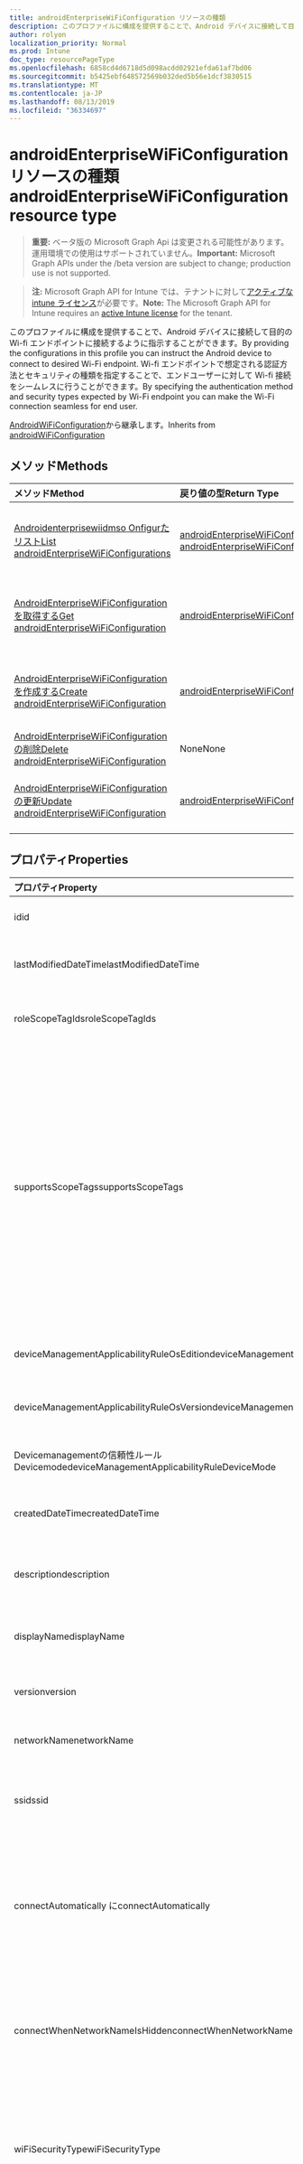 ```yaml
---
title: androidEnterpriseWiFiConfiguration リソースの種類
description: このプロファイルに構成を提供することで、Android デバイスに接続して目的の Wi-fi エンドポイントに接続するように指示することができます。 Wi-fi エンドポイントで想定される認証方法とセキュリティの種類を指定することで、エンドユーザーに対して Wi-fi 接続をシームレスに行うことができます。
author: rolyon
localization_priority: Normal
ms.prod: Intune
doc_type: resourcePageType
ms.openlocfilehash: 6858cd4d6718d5d098acdd02921efda61af7bd06
ms.sourcegitcommit: b5425ebf648572569b032ded5b56e1dcf3830515
ms.translationtype: MT
ms.contentlocale: ja-JP
ms.lasthandoff: 08/13/2019
ms.locfileid: "36334697"
---
```

# <a name="androidenterprisewificonfiguration-resource-type"></a><span data-ttu-id="9ef6c-104">androidEnterpriseWiFiConfiguration リソースの種類</span><span class="sxs-lookup"><span data-stu-id="9ef6c-104">androidEnterpriseWiFiConfiguration resource type</span></span>

> <span data-ttu-id="9ef6c-105">**重要:** ベータ版の Microsoft Graph Api は変更される可能性があります。運用環境での使用はサポートされていません。</span><span class="sxs-lookup"><span data-stu-id="9ef6c-105">**Important:** Microsoft Graph APIs under the /beta version are subject to change; production use is not supported.</span></span>

> <span data-ttu-id="9ef6c-106">**注:** Microsoft Graph API for Intune では、テナントに対して[アクティブな intune ライセンス](https://go.microsoft.com/fwlink/?linkid=839381)が必要です。</span><span class="sxs-lookup"><span data-stu-id="9ef6c-106">**Note:** The Microsoft Graph API for Intune requires an [active Intune license](https://go.microsoft.com/fwlink/?linkid=839381) for the tenant.</span></span>

<span data-ttu-id="9ef6c-107">このプロファイルに構成を提供することで、Android デバイスに接続して目的の Wi-fi エンドポイントに接続するように指示することができます。</span><span class="sxs-lookup"><span data-stu-id="9ef6c-107">By providing the configurations in this profile you can instruct the Android device to connect to desired Wi-Fi endpoint.</span></span> <span data-ttu-id="9ef6c-108">Wi-fi エンドポイントで想定される認証方法とセキュリティの種類を指定することで、エンドユーザーに対して Wi-fi 接続をシームレスに行うことができます。</span><span class="sxs-lookup"><span data-stu-id="9ef6c-108">By specifying the authentication method and security types expected by Wi-Fi endpoint you can make the Wi-Fi connection seamless for end user.</span></span>


<span data-ttu-id="9ef6c-109">[AndroidWiFiConfiguration](../resources/intune-deviceconfig-androidwificonfiguration.md)から継承します。</span><span class="sxs-lookup"><span data-stu-id="9ef6c-109">Inherits from [androidWiFiConfiguration](../resources/intune-deviceconfig-androidwificonfiguration.md)</span></span>

## <a name="methods"></a><span data-ttu-id="9ef6c-110">メソッド</span><span class="sxs-lookup"><span data-stu-id="9ef6c-110">Methods</span></span>
|<span data-ttu-id="9ef6c-111">メソッド</span><span class="sxs-lookup"><span data-stu-id="9ef6c-111">Method</span></span>|<span data-ttu-id="9ef6c-112">戻り値の型</span><span class="sxs-lookup"><span data-stu-id="9ef6c-112">Return Type</span></span>|<span data-ttu-id="9ef6c-113">説明</span><span class="sxs-lookup"><span data-stu-id="9ef6c-113">Description</span></span>|
|:---|:---|:---|
|[<span data-ttu-id="9ef6c-114">Androidenterprisewiidmso Onfigurたリスト</span><span class="sxs-lookup"><span data-stu-id="9ef6c-114">List androidEnterpriseWiFiConfigurations</span></span>](../api/intune-deviceconfig-androidenterprisewificonfiguration-list.md)|<span data-ttu-id="9ef6c-115">[androidEnterpriseWiFiConfiguration](../resources/intune-deviceconfig-androidenterprisewificonfiguration.md)コレクション</span><span class="sxs-lookup"><span data-stu-id="9ef6c-115">[androidEnterpriseWiFiConfiguration](../resources/intune-deviceconfig-androidenterprisewificonfiguration.md) collection</span></span>|<span data-ttu-id="9ef6c-116">[AndroidEnterpriseWiFiConfiguration](../resources/intune-deviceconfig-androidenterprisewificonfiguration.md)オブジェクトのプロパティとリレーションシップをリストします。</span><span class="sxs-lookup"><span data-stu-id="9ef6c-116">List properties and relationships of the [androidEnterpriseWiFiConfiguration](../resources/intune-deviceconfig-androidenterprisewificonfiguration.md) objects.</span></span>|
|[<span data-ttu-id="9ef6c-117">AndroidEnterpriseWiFiConfiguration を取得する</span><span class="sxs-lookup"><span data-stu-id="9ef6c-117">Get androidEnterpriseWiFiConfiguration</span></span>](../api/intune-deviceconfig-androidenterprisewificonfiguration-get.md)|[<span data-ttu-id="9ef6c-118">androidEnterpriseWiFiConfiguration</span><span class="sxs-lookup"><span data-stu-id="9ef6c-118">androidEnterpriseWiFiConfiguration</span></span>](../resources/intune-deviceconfig-androidenterprisewificonfiguration.md)|<span data-ttu-id="9ef6c-119">[AndroidEnterpriseWiFiConfiguration](../resources/intune-deviceconfig-androidenterprisewificonfiguration.md)オブジェクトのプロパティとリレーションシップを読み取ります。</span><span class="sxs-lookup"><span data-stu-id="9ef6c-119">Read properties and relationships of the [androidEnterpriseWiFiConfiguration](../resources/intune-deviceconfig-androidenterprisewificonfiguration.md) object.</span></span>|
|[<span data-ttu-id="9ef6c-120">AndroidEnterpriseWiFiConfiguration を作成する</span><span class="sxs-lookup"><span data-stu-id="9ef6c-120">Create androidEnterpriseWiFiConfiguration</span></span>](../api/intune-deviceconfig-androidenterprisewificonfiguration-create.md)|[<span data-ttu-id="9ef6c-121">androidEnterpriseWiFiConfiguration</span><span class="sxs-lookup"><span data-stu-id="9ef6c-121">androidEnterpriseWiFiConfiguration</span></span>](../resources/intune-deviceconfig-androidenterprisewificonfiguration.md)|<span data-ttu-id="9ef6c-122">新しい[androidEnterpriseWiFiConfiguration](../resources/intune-deviceconfig-androidenterprisewificonfiguration.md)オブジェクトを作成します。</span><span class="sxs-lookup"><span data-stu-id="9ef6c-122">Create a new [androidEnterpriseWiFiConfiguration](../resources/intune-deviceconfig-androidenterprisewificonfiguration.md) object.</span></span>|
|[<span data-ttu-id="9ef6c-123">AndroidEnterpriseWiFiConfiguration の削除</span><span class="sxs-lookup"><span data-stu-id="9ef6c-123">Delete androidEnterpriseWiFiConfiguration</span></span>](../api/intune-deviceconfig-androidenterprisewificonfiguration-delete.md)|<span data-ttu-id="9ef6c-124">None</span><span class="sxs-lookup"><span data-stu-id="9ef6c-124">None</span></span>|<span data-ttu-id="9ef6c-125">[AndroidEnterpriseWiFiConfiguration](../resources/intune-deviceconfig-androidenterprisewificonfiguration.md)を削除します。</span><span class="sxs-lookup"><span data-stu-id="9ef6c-125">Deletes a [androidEnterpriseWiFiConfiguration](../resources/intune-deviceconfig-androidenterprisewificonfiguration.md).</span></span>|
|[<span data-ttu-id="9ef6c-126">AndroidEnterpriseWiFiConfiguration の更新</span><span class="sxs-lookup"><span data-stu-id="9ef6c-126">Update androidEnterpriseWiFiConfiguration</span></span>](../api/intune-deviceconfig-androidenterprisewificonfiguration-update.md)|[<span data-ttu-id="9ef6c-127">androidEnterpriseWiFiConfiguration</span><span class="sxs-lookup"><span data-stu-id="9ef6c-127">androidEnterpriseWiFiConfiguration</span></span>](../resources/intune-deviceconfig-androidenterprisewificonfiguration.md)|<span data-ttu-id="9ef6c-128">[AndroidEnterpriseWiFiConfiguration](../resources/intune-deviceconfig-androidenterprisewificonfiguration.md)オブジェクトのプロパティを更新します。</span><span class="sxs-lookup"><span data-stu-id="9ef6c-128">Update the properties of a [androidEnterpriseWiFiConfiguration](../resources/intune-deviceconfig-androidenterprisewificonfiguration.md) object.</span></span>|

## <a name="properties"></a><span data-ttu-id="9ef6c-129">プロパティ</span><span class="sxs-lookup"><span data-stu-id="9ef6c-129">Properties</span></span>
|<span data-ttu-id="9ef6c-130">プロパティ</span><span class="sxs-lookup"><span data-stu-id="9ef6c-130">Property</span></span>|<span data-ttu-id="9ef6c-131">型</span><span class="sxs-lookup"><span data-stu-id="9ef6c-131">Type</span></span>|<span data-ttu-id="9ef6c-132">説明</span><span class="sxs-lookup"><span data-stu-id="9ef6c-132">Description</span></span>|
|:---|:---|:---|
|<span data-ttu-id="9ef6c-133">id</span><span class="sxs-lookup"><span data-stu-id="9ef6c-133">id</span></span>|<span data-ttu-id="9ef6c-134">文字列</span><span class="sxs-lookup"><span data-stu-id="9ef6c-134">String</span></span>|<span data-ttu-id="9ef6c-135">エンティティのキー。</span><span class="sxs-lookup"><span data-stu-id="9ef6c-135">Key of the entity.</span></span> <span data-ttu-id="9ef6c-136">[deviceConfiguration](../resources/intune-deviceconfig-deviceconfiguration.md) から継承します</span><span class="sxs-lookup"><span data-stu-id="9ef6c-136">Inherited from [deviceConfiguration](../resources/intune-deviceconfig-deviceconfiguration.md)</span></span>|
|<span data-ttu-id="9ef6c-137">lastModifiedDateTime</span><span class="sxs-lookup"><span data-stu-id="9ef6c-137">lastModifiedDateTime</span></span>|<span data-ttu-id="9ef6c-138">DateTimeOffset</span><span class="sxs-lookup"><span data-stu-id="9ef6c-138">DateTimeOffset</span></span>|<span data-ttu-id="9ef6c-139">オブジェクトの最終更新の DateTime。</span><span class="sxs-lookup"><span data-stu-id="9ef6c-139">DateTime the object was last modified.</span></span> <span data-ttu-id="9ef6c-140">[deviceConfiguration](../resources/intune-deviceconfig-deviceconfiguration.md) から継承します</span><span class="sxs-lookup"><span data-stu-id="9ef6c-140">Inherited from [deviceConfiguration](../resources/intune-deviceconfig-deviceconfiguration.md)</span></span>|
|<span data-ttu-id="9ef6c-141">roleScopeTagIds</span><span class="sxs-lookup"><span data-stu-id="9ef6c-141">roleScopeTagIds</span></span>|<span data-ttu-id="9ef6c-142">文字列コレクション</span><span class="sxs-lookup"><span data-stu-id="9ef6c-142">String collection</span></span>|<span data-ttu-id="9ef6c-143">このエンティティインスタンスの範囲タグのリスト。</span><span class="sxs-lookup"><span data-stu-id="9ef6c-143">List of Scope Tags for this Entity instance.</span></span> <span data-ttu-id="9ef6c-144">[deviceConfiguration](../resources/intune-deviceconfig-deviceconfiguration.md) から継承します</span><span class="sxs-lookup"><span data-stu-id="9ef6c-144">Inherited from [deviceConfiguration](../resources/intune-deviceconfig-deviceconfiguration.md)</span></span>|
|<span data-ttu-id="9ef6c-145">supportsScopeTags</span><span class="sxs-lookup"><span data-stu-id="9ef6c-145">supportsScopeTags</span></span>|<span data-ttu-id="9ef6c-146">Boolean</span><span class="sxs-lookup"><span data-stu-id="9ef6c-146">Boolean</span></span>|<span data-ttu-id="9ef6c-147">基になるデバイス構成がスコープタグの割り当てをサポートしているかどうかを示します。</span><span class="sxs-lookup"><span data-stu-id="9ef6c-147">Indicates whether or not the underlying Device Configuration supports the assignment of scope tags.</span></span> <span data-ttu-id="9ef6c-148">この値が false である場合、ScopeTags プロパティへの割り当ては許可されません。エンティティは、スコープを持つユーザーには表示されません。</span><span class="sxs-lookup"><span data-stu-id="9ef6c-148">Assigning to the ScopeTags property is not allowed when this value is false and entities will not be visible to scoped users.</span></span> <span data-ttu-id="9ef6c-149">これは Silverlight で作成された従来のポリシーに対して実行され、Azure ポータルでポリシーを削除して再作成することによって解決できます。</span><span class="sxs-lookup"><span data-stu-id="9ef6c-149">This occurs for Legacy policies created in Silverlight and can be resolved by deleting and recreating the policy in the Azure Portal.</span></span> <span data-ttu-id="9ef6c-150">このプロパティに値を設定するには、 SetExtrusionDirection メソッドを適用します。</span><span class="sxs-lookup"><span data-stu-id="9ef6c-150">This property is read-only.</span></span> <span data-ttu-id="9ef6c-151">[deviceConfiguration](../resources/intune-deviceconfig-deviceconfiguration.md) から継承します</span><span class="sxs-lookup"><span data-stu-id="9ef6c-151">Inherited from [deviceConfiguration](../resources/intune-deviceconfig-deviceconfiguration.md)</span></span>|
|<span data-ttu-id="9ef6c-152">deviceManagementApplicabilityRuleOsEdition</span><span class="sxs-lookup"><span data-stu-id="9ef6c-152">deviceManagementApplicabilityRuleOsEdition</span></span>|[<span data-ttu-id="9ef6c-153">deviceManagementApplicabilityRuleOsEdition</span><span class="sxs-lookup"><span data-stu-id="9ef6c-153">deviceManagementApplicabilityRuleOsEdition</span></span>](../resources/intune-deviceconfig-devicemanagementapplicabilityruleosedition.md)|<span data-ttu-id="9ef6c-154">このポリシーの OS エディションの適用。</span><span class="sxs-lookup"><span data-stu-id="9ef6c-154">The OS edition applicability for this Policy.</span></span> <span data-ttu-id="9ef6c-155">[deviceConfiguration](../resources/intune-deviceconfig-deviceconfiguration.md) から継承します</span><span class="sxs-lookup"><span data-stu-id="9ef6c-155">Inherited from [deviceConfiguration](../resources/intune-deviceconfig-deviceconfiguration.md)</span></span>|
|<span data-ttu-id="9ef6c-156">deviceManagementApplicabilityRuleOsVersion</span><span class="sxs-lookup"><span data-stu-id="9ef6c-156">deviceManagementApplicabilityRuleOsVersion</span></span>|[<span data-ttu-id="9ef6c-157">deviceManagementApplicabilityRuleOsVersion</span><span class="sxs-lookup"><span data-stu-id="9ef6c-157">deviceManagementApplicabilityRuleOsVersion</span></span>](../resources/intune-deviceconfig-devicemanagementapplicabilityruleosversion.md)|<span data-ttu-id="9ef6c-158">このポリシーの OS バージョン適用ルール。</span><span class="sxs-lookup"><span data-stu-id="9ef6c-158">The OS version applicability rule for this Policy.</span></span> <span data-ttu-id="9ef6c-159">[deviceConfiguration](../resources/intune-deviceconfig-deviceconfiguration.md) から継承します</span><span class="sxs-lookup"><span data-stu-id="9ef6c-159">Inherited from [deviceConfiguration](../resources/intune-deviceconfig-deviceconfiguration.md)</span></span>|
|<span data-ttu-id="9ef6c-160">Devicemanagementの信頼性ルール Devicemode</span><span class="sxs-lookup"><span data-stu-id="9ef6c-160">deviceManagementApplicabilityRuleDeviceMode</span></span>|[<span data-ttu-id="9ef6c-161">Devicemanagementの信頼性ルール Devicemode</span><span class="sxs-lookup"><span data-stu-id="9ef6c-161">deviceManagementApplicabilityRuleDeviceMode</span></span>](../resources/intune-deviceconfig-devicemanagementapplicabilityruledevicemode.md)|<span data-ttu-id="9ef6c-162">このポリシーのデバイスモード適用ルール。</span><span class="sxs-lookup"><span data-stu-id="9ef6c-162">The device mode applicability rule for this Policy.</span></span> <span data-ttu-id="9ef6c-163">[deviceConfiguration](../resources/intune-deviceconfig-deviceconfiguration.md) から継承します</span><span class="sxs-lookup"><span data-stu-id="9ef6c-163">Inherited from [deviceConfiguration](../resources/intune-deviceconfig-deviceconfiguration.md)</span></span>|
|<span data-ttu-id="9ef6c-164">createdDateTime</span><span class="sxs-lookup"><span data-stu-id="9ef6c-164">createdDateTime</span></span>|<span data-ttu-id="9ef6c-165">DateTimeOffset</span><span class="sxs-lookup"><span data-stu-id="9ef6c-165">DateTimeOffset</span></span>|<span data-ttu-id="9ef6c-166">オブジェクトが作成された DateTime。</span><span class="sxs-lookup"><span data-stu-id="9ef6c-166">DateTime the object was created.</span></span> <span data-ttu-id="9ef6c-167">[deviceConfiguration](../resources/intune-deviceconfig-deviceconfiguration.md) から継承します</span><span class="sxs-lookup"><span data-stu-id="9ef6c-167">Inherited from [deviceConfiguration](../resources/intune-deviceconfig-deviceconfiguration.md)</span></span>|
|<span data-ttu-id="9ef6c-168">description</span><span class="sxs-lookup"><span data-stu-id="9ef6c-168">description</span></span>|<span data-ttu-id="9ef6c-169">String</span><span class="sxs-lookup"><span data-stu-id="9ef6c-169">String</span></span>|<span data-ttu-id="9ef6c-170">管理者が指定した、デバイス構成についての説明。</span><span class="sxs-lookup"><span data-stu-id="9ef6c-170">Admin provided description of the Device Configuration.</span></span> <span data-ttu-id="9ef6c-171">[deviceConfiguration](../resources/intune-deviceconfig-deviceconfiguration.md) から継承します</span><span class="sxs-lookup"><span data-stu-id="9ef6c-171">Inherited from [deviceConfiguration](../resources/intune-deviceconfig-deviceconfiguration.md)</span></span>|
|<span data-ttu-id="9ef6c-172">displayName</span><span class="sxs-lookup"><span data-stu-id="9ef6c-172">displayName</span></span>|<span data-ttu-id="9ef6c-173">String</span><span class="sxs-lookup"><span data-stu-id="9ef6c-173">String</span></span>|<span data-ttu-id="9ef6c-174">管理者が指定した、デバイス構成の名前。</span><span class="sxs-lookup"><span data-stu-id="9ef6c-174">Admin provided name of the device configuration.</span></span> <span data-ttu-id="9ef6c-175">[deviceConfiguration](../resources/intune-deviceconfig-deviceconfiguration.md) から継承します</span><span class="sxs-lookup"><span data-stu-id="9ef6c-175">Inherited from [deviceConfiguration](../resources/intune-deviceconfig-deviceconfiguration.md)</span></span>|
|<span data-ttu-id="9ef6c-176">version</span><span class="sxs-lookup"><span data-stu-id="9ef6c-176">version</span></span>|<span data-ttu-id="9ef6c-177">Int32</span><span class="sxs-lookup"><span data-stu-id="9ef6c-177">Int32</span></span>|<span data-ttu-id="9ef6c-178">デバイス構成のバージョン。</span><span class="sxs-lookup"><span data-stu-id="9ef6c-178">Version of the device configuration.</span></span> <span data-ttu-id="9ef6c-179">[deviceConfiguration](../resources/intune-deviceconfig-deviceconfiguration.md) から継承します</span><span class="sxs-lookup"><span data-stu-id="9ef6c-179">Inherited from [deviceConfiguration](../resources/intune-deviceconfig-deviceconfiguration.md)</span></span>|
|<span data-ttu-id="9ef6c-180">networkName</span><span class="sxs-lookup"><span data-stu-id="9ef6c-180">networkName</span></span>|<span data-ttu-id="9ef6c-181">String</span><span class="sxs-lookup"><span data-stu-id="9ef6c-181">String</span></span>|<span data-ttu-id="9ef6c-182">[AndroidWiFiConfiguration](../resources/intune-deviceconfig-androidwificonfiguration.md)から継承されたネットワーク名</span><span class="sxs-lookup"><span data-stu-id="9ef6c-182">Network Name Inherited from [androidWiFiConfiguration](../resources/intune-deviceconfig-androidwificonfiguration.md)</span></span>|
|<span data-ttu-id="9ef6c-183">ssid</span><span class="sxs-lookup"><span data-stu-id="9ef6c-183">ssid</span></span>|<span data-ttu-id="9ef6c-184">String</span><span class="sxs-lookup"><span data-stu-id="9ef6c-184">String</span></span>|<span data-ttu-id="9ef6c-185">これは、すべてのデバイスにブロードキャストされている Wi-fi ネットワークの名前です。</span><span class="sxs-lookup"><span data-stu-id="9ef6c-185">This is the name of the Wi-Fi network that is broadcast to all devices.</span></span> <span data-ttu-id="9ef6c-186">[AndroidWiFiConfiguration](../resources/intune-deviceconfig-androidwificonfiguration.md)から継承します。</span><span class="sxs-lookup"><span data-stu-id="9ef6c-186">Inherited from [androidWiFiConfiguration](../resources/intune-deviceconfig-androidwificonfiguration.md)</span></span>|
|<span data-ttu-id="9ef6c-187">connectAutomatically に</span><span class="sxs-lookup"><span data-stu-id="9ef6c-187">connectAutomatically</span></span>|<span data-ttu-id="9ef6c-188">Boolean</span><span class="sxs-lookup"><span data-stu-id="9ef6c-188">Boolean</span></span>|<span data-ttu-id="9ef6c-189">このネットワークが範囲内にあるときに自動的に接続します。</span><span class="sxs-lookup"><span data-stu-id="9ef6c-189">Connect automatically when this network is in range.</span></span> <span data-ttu-id="9ef6c-190">この値を true に設定すると、ユーザープロンプトがスキップされ、デバイスが Wi-fi ネットワークに自動的に接続されます。</span><span class="sxs-lookup"><span data-stu-id="9ef6c-190">Setting this to true will skip the user prompt and automatically connect the device to Wi-Fi network.</span></span> <span data-ttu-id="9ef6c-191">[AndroidWiFiConfiguration](../resources/intune-deviceconfig-androidwificonfiguration.md)から継承します。</span><span class="sxs-lookup"><span data-stu-id="9ef6c-191">Inherited from [androidWiFiConfiguration](../resources/intune-deviceconfig-androidwificonfiguration.md)</span></span>|
|<span data-ttu-id="9ef6c-192">connectWhenNetworkNameIsHidden</span><span class="sxs-lookup"><span data-stu-id="9ef6c-192">connectWhenNetworkNameIsHidden</span></span>|<span data-ttu-id="9ef6c-193">Boolean</span><span class="sxs-lookup"><span data-stu-id="9ef6c-193">Boolean</span></span>|<span data-ttu-id="9ef6c-194">このプロファイルが true に設定されている場合、デバイスは、その SSID をすべてのデバイスにブロードキャストしないネットワークに強制的に接続します。</span><span class="sxs-lookup"><span data-stu-id="9ef6c-194">When set to true, this profile forces the device to connect to a network that doesn't broadcast its SSID to all devices.</span></span> <span data-ttu-id="9ef6c-195">[AndroidWiFiConfiguration](../resources/intune-deviceconfig-androidwificonfiguration.md)から継承します。</span><span class="sxs-lookup"><span data-stu-id="9ef6c-195">Inherited from [androidWiFiConfiguration](../resources/intune-deviceconfig-androidwificonfiguration.md)</span></span>|
|<span data-ttu-id="9ef6c-196">wiFiSecurityType</span><span class="sxs-lookup"><span data-stu-id="9ef6c-196">wiFiSecurityType</span></span>|[<span data-ttu-id="9ef6c-197">androidWiFiSecurityType</span><span class="sxs-lookup"><span data-stu-id="9ef6c-197">androidWiFiSecurityType</span></span>](../resources/intune-deviceconfig-androidwifisecuritytype.md)|<span data-ttu-id="9ef6c-198">Wi-fi エンドポイントで EAP ベースのセキュリティの種類を使用するかどうかを示します。</span><span class="sxs-lookup"><span data-stu-id="9ef6c-198">Indicates whether Wi-Fi endpoint uses an EAP based security type.</span></span> <span data-ttu-id="9ef6c-199">[AndroidWiFiConfiguration](../resources/intune-deviceconfig-androidwificonfiguration.md)から継承されます。</span><span class="sxs-lookup"><span data-stu-id="9ef6c-199">Inherited from [androidWiFiConfiguration](../resources/intune-deviceconfig-androidwificonfiguration.md).</span></span> <span data-ttu-id="9ef6c-200">可能な値は、`open`、`wpaEnterprise`、`wpa2Enterprise` です。</span><span class="sxs-lookup"><span data-stu-id="9ef6c-200">Possible values are: `open`, `wpaEnterprise`, `wpa2Enterprise`.</span></span>|
|<span data-ttu-id="9ef6c-201">eapType</span><span class="sxs-lookup"><span data-stu-id="9ef6c-201">eapType</span></span>|[<span data-ttu-id="9ef6c-202">Androide Aptype</span><span class="sxs-lookup"><span data-stu-id="9ef6c-202">androidEapType</span></span>](../resources/intune-deviceconfig-androideaptype.md)|<span data-ttu-id="9ef6c-203">Wi-fi エンドポイント (ルーター) に設定されている EAP プロトコルの種類を示します。</span><span class="sxs-lookup"><span data-stu-id="9ef6c-203">Indicates the type of EAP protocol set on the Wi-Fi endpoint (router).</span></span> <span data-ttu-id="9ef6c-204">可能な値は、`eapTls`、`eapTtls`、`peap` です。</span><span class="sxs-lookup"><span data-stu-id="9ef6c-204">Possible values are: `eapTls`, `eapTtls`, `peap`.</span></span>|
|<span data-ttu-id="9ef6c-205">authenticationMethod</span><span class="sxs-lookup"><span data-stu-id="9ef6c-205">authenticationMethod</span></span>|[<span data-ttu-id="9ef6c-206">wiFiAuthenticationMethod</span><span class="sxs-lookup"><span data-stu-id="9ef6c-206">wiFiAuthenticationMethod</span></span>](../resources/intune-deviceconfig-wifiauthenticationmethod.md)|<span data-ttu-id="9ef6c-207">EAP の種類が PEAP または EAP-TLS に構成されている場合に、クライアント (デバイス) が使用する必要がある認証方法を示します。</span><span class="sxs-lookup"><span data-stu-id="9ef6c-207">Indicates the Authentication Method the client (device) needs to use when the EAP Type is configured to PEAP or EAP-TTLS.</span></span> <span data-ttu-id="9ef6c-208">可能な値は、`certificate`、`usernameAndPassword`、`derivedCredential` です。</span><span class="sxs-lookup"><span data-stu-id="9ef6c-208">Possible values are: `certificate`, `usernameAndPassword`, `derivedCredential`.</span></span>|
|<span data-ttu-id="9ef6c-209">innerAuthenticationProtocolForEapTtls</span><span class="sxs-lookup"><span data-stu-id="9ef6c-209">innerAuthenticationProtocolForEapTtls</span></span>|[<span data-ttu-id="9ef6c-210">None Apauthenticationmethod_ Apttlstype</span><span class="sxs-lookup"><span data-stu-id="9ef6c-210">nonEapAuthenticationMethodForEapTtlsType</span></span>](../resources/intune-deviceconfig-noneapauthenticationmethodforeapttlstype.md)|<span data-ttu-id="9ef6c-211">Eap タイプが EAP-TLS で、Authenticationmethod がユーザー名とパスワードの場合、認証用の非 EAP メソッド (内部 Id)。</span><span class="sxs-lookup"><span data-stu-id="9ef6c-211">Non-EAP Method for Authentication (Inner Identity) when EAP Type is EAP-TTLS and Authenticationmethod is Username and Password.</span></span> <span data-ttu-id="9ef6c-212">使用可能な値は、`unencryptedPassword`、`challengeHandshakeAuthenticationProtocol`、`microsoftChap`、`microsoftChapVersionTwo` です。</span><span class="sxs-lookup"><span data-stu-id="9ef6c-212">Possible values are: `unencryptedPassword`, `challengeHandshakeAuthenticationProtocol`, `microsoftChap`, `microsoftChapVersionTwo`.</span></span>|
|<span data-ttu-id="9ef6c-213">innerAuthenticationProtocolForPeap</span><span class="sxs-lookup"><span data-stu-id="9ef6c-213">innerAuthenticationProtocolForPeap</span></span>|[<span data-ttu-id="9ef6c-214">nonEapAuthenticationMethodForPeap</span><span class="sxs-lookup"><span data-stu-id="9ef6c-214">nonEapAuthenticationMethodForPeap</span></span>](../resources/intune-deviceconfig-noneapauthenticationmethodforpeap.md)|<span data-ttu-id="9ef6c-215">Eap の種類が PEAP で、Authenticationmethod がユーザー名とパスワードを持っている場合の認証用の非 EAP メソッド (内部 Id)。</span><span class="sxs-lookup"><span data-stu-id="9ef6c-215">Non-EAP Method for Authentication (Inner Identity) when EAP Type is PEAP and Authenticationmethod is Username and Password.</span></span> <span data-ttu-id="9ef6c-216">可能な値は、`none`、`microsoftChapVersionTwo` です。</span><span class="sxs-lookup"><span data-stu-id="9ef6c-216">Possible values are: `none`, `microsoftChapVersionTwo`.</span></span>|
|<span data-ttu-id="9ef6c-217">outerIdentityPrivacyTemporaryValue</span><span class="sxs-lookup"><span data-stu-id="9ef6c-217">outerIdentityPrivacyTemporaryValue</span></span>|<span data-ttu-id="9ef6c-218">String</span><span class="sxs-lookup"><span data-stu-id="9ef6c-218">String</span></span>|<span data-ttu-id="9ef6c-219">Eap の種類が EAP-TLS または PEAP に構成されている場合は、id プライバシー (外部 Id) を有効にします。</span><span class="sxs-lookup"><span data-stu-id="9ef6c-219">Enable identity privacy (Outer Identity) when EAP Type is configured to EAP-TTLS or PEAP.</span></span> <span data-ttu-id="9ef6c-220">ここに示す文字列を使用して、Wi-fi ネットワークに接続しようとするときに個々のユーザーのユーザー名をマスクします。</span><span class="sxs-lookup"><span data-stu-id="9ef6c-220">The String provided here is used to mask the username of individual users when they attempt to connect to Wi-Fi network.</span></span>|
|<span data-ttu-id="9ef6c-221">usernameFormatString</span><span class="sxs-lookup"><span data-stu-id="9ef6c-221">usernameFormatString</span></span>|<span data-ttu-id="9ef6c-222">String</span><span class="sxs-lookup"><span data-stu-id="9ef6c-222">String</span></span>|<span data-ttu-id="9ef6c-223">Wifi に接続するためのユーザー名を作成するために使用されるユーザー名の形式文字列</span><span class="sxs-lookup"><span data-stu-id="9ef6c-223">Username format string used to build the username to connect to wifi</span></span>|
|<span data-ttu-id="9ef6c-224">passwordFormatString</span><span class="sxs-lookup"><span data-stu-id="9ef6c-224">passwordFormatString</span></span>|<span data-ttu-id="9ef6c-225">String</span><span class="sxs-lookup"><span data-stu-id="9ef6c-225">String</span></span>|<span data-ttu-id="9ef6c-226">Wifi に接続するためのパスワードを作成するために使用されるパスワード形式の文字列</span><span class="sxs-lookup"><span data-stu-id="9ef6c-226">Password format string used to build the password to connect to wifi</span></span>|
|<span data-ttu-id="9ef6c-227">preSharedKey</span><span class="sxs-lookup"><span data-stu-id="9ef6c-227">preSharedKey</span></span>|<span data-ttu-id="9ef6c-228">String</span><span class="sxs-lookup"><span data-stu-id="9ef6c-228">String</span></span>|<span data-ttu-id="9ef6c-229">Wi-fi に接続するためにパスワードを作成するために使用される PreSharedKey</span><span class="sxs-lookup"><span data-stu-id="9ef6c-229">PreSharedKey used to build the password to connect to wifi</span></span>|

## <a name="relationships"></a><span data-ttu-id="9ef6c-230">リレーションシップ</span><span class="sxs-lookup"><span data-stu-id="9ef6c-230">Relationships</span></span>
|<span data-ttu-id="9ef6c-231">リレーションシップ</span><span class="sxs-lookup"><span data-stu-id="9ef6c-231">Relationship</span></span>|<span data-ttu-id="9ef6c-232">型</span><span class="sxs-lookup"><span data-stu-id="9ef6c-232">Type</span></span>|<span data-ttu-id="9ef6c-233">説明</span><span class="sxs-lookup"><span data-stu-id="9ef6c-233">Description</span></span>|
|:---|:---|:---|
|<span data-ttu-id="9ef6c-234">groupAssignments</span><span class="sxs-lookup"><span data-stu-id="9ef6c-234">groupAssignments</span></span>|<span data-ttu-id="9ef6c-235">[deviceConfigurationGroupAssignment](../resources/intune-deviceconfig-deviceconfigurationgroupassignment.md)コレクション</span><span class="sxs-lookup"><span data-stu-id="9ef6c-235">[deviceConfigurationGroupAssignment](../resources/intune-deviceconfig-deviceconfigurationgroupassignment.md) collection</span></span>|<span data-ttu-id="9ef6c-236">デバイスの構成プロファイルのグループ割り当てのリストです。</span><span class="sxs-lookup"><span data-stu-id="9ef6c-236">The list of group assignments for the device configuration profile.</span></span> <span data-ttu-id="9ef6c-237">[deviceConfiguration](../resources/intune-deviceconfig-deviceconfiguration.md) から継承します</span><span class="sxs-lookup"><span data-stu-id="9ef6c-237">Inherited from [deviceConfiguration](../resources/intune-deviceconfig-deviceconfiguration.md)</span></span>|
|<span data-ttu-id="9ef6c-238">assignments</span><span class="sxs-lookup"><span data-stu-id="9ef6c-238">assignments</span></span>|<span data-ttu-id="9ef6c-239">[deviceConfigurationAssignment](../resources/intune-deviceconfig-deviceconfigurationassignment.md) コレクション</span><span class="sxs-lookup"><span data-stu-id="9ef6c-239">[deviceConfigurationAssignment](../resources/intune-deviceconfig-deviceconfigurationassignment.md) collection</span></span>|<span data-ttu-id="9ef6c-240">デバイスの構成プロファイルの割り当てのリスト。</span><span class="sxs-lookup"><span data-stu-id="9ef6c-240">The list of assignments for the device configuration profile.</span></span> <span data-ttu-id="9ef6c-241">[deviceConfiguration](../resources/intune-deviceconfig-deviceconfiguration.md) から継承します</span><span class="sxs-lookup"><span data-stu-id="9ef6c-241">Inherited from [deviceConfiguration](../resources/intune-deviceconfig-deviceconfiguration.md)</span></span>|
|<span data-ttu-id="9ef6c-242">deviceStatuses</span><span class="sxs-lookup"><span data-stu-id="9ef6c-242">deviceStatuses</span></span>|<span data-ttu-id="9ef6c-243">[deviceConfigurationDeviceStatus](../resources/intune-deviceconfig-deviceconfigurationdevicestatus.md) コレクション</span><span class="sxs-lookup"><span data-stu-id="9ef6c-243">[deviceConfigurationDeviceStatus](../resources/intune-deviceconfig-deviceconfigurationdevicestatus.md) collection</span></span>|<span data-ttu-id="9ef6c-244">デバイスごとのデバイス構成のインストール状況。</span><span class="sxs-lookup"><span data-stu-id="9ef6c-244">Device configuration installation status by device.</span></span> <span data-ttu-id="9ef6c-245">[deviceConfiguration](../resources/intune-deviceconfig-deviceconfiguration.md) から継承します</span><span class="sxs-lookup"><span data-stu-id="9ef6c-245">Inherited from [deviceConfiguration](../resources/intune-deviceconfig-deviceconfiguration.md)</span></span>|
|<span data-ttu-id="9ef6c-246">userStatuses</span><span class="sxs-lookup"><span data-stu-id="9ef6c-246">userStatuses</span></span>|<span data-ttu-id="9ef6c-247">[deviceConfigurationUserStatus](../resources/intune-deviceconfig-deviceconfigurationuserstatus.md) コレクション</span><span class="sxs-lookup"><span data-stu-id="9ef6c-247">[deviceConfigurationUserStatus](../resources/intune-deviceconfig-deviceconfigurationuserstatus.md) collection</span></span>|<span data-ttu-id="9ef6c-248">ユーザーごとのデバイス構成のインストール状態。</span><span class="sxs-lookup"><span data-stu-id="9ef6c-248">Device configuration installation status by user.</span></span> <span data-ttu-id="9ef6c-249">[deviceConfiguration](../resources/intune-deviceconfig-deviceconfiguration.md) から継承します</span><span class="sxs-lookup"><span data-stu-id="9ef6c-249">Inherited from [deviceConfiguration](../resources/intune-deviceconfig-deviceconfiguration.md)</span></span>|
|<span data-ttu-id="9ef6c-250">deviceStatusOverview</span><span class="sxs-lookup"><span data-stu-id="9ef6c-250">deviceStatusOverview</span></span>|[<span data-ttu-id="9ef6c-251">deviceConfigurationDeviceOverview</span><span class="sxs-lookup"><span data-stu-id="9ef6c-251">deviceConfigurationDeviceOverview</span></span>](../resources/intune-deviceconfig-deviceconfigurationdeviceoverview.md)|<span data-ttu-id="9ef6c-252">デバイス構成のデバイス状態の概要 ([deviceConfiguration](../resources/intune-deviceconfig-deviceconfiguration.md) から継承)</span><span class="sxs-lookup"><span data-stu-id="9ef6c-252">Device Configuration devices status overview Inherited from [deviceConfiguration](../resources/intune-deviceconfig-deviceconfiguration.md)</span></span>|
|<span data-ttu-id="9ef6c-253">userStatusOverview</span><span class="sxs-lookup"><span data-stu-id="9ef6c-253">userStatusOverview</span></span>|[<span data-ttu-id="9ef6c-254">deviceConfigurationUserOverview</span><span class="sxs-lookup"><span data-stu-id="9ef6c-254">deviceConfigurationUserOverview</span></span>](../resources/intune-deviceconfig-deviceconfigurationuseroverview.md)|<span data-ttu-id="9ef6c-255">デバイス構成のユーザー状態の概要 ([deviceConfiguration](../resources/intune-deviceconfig-deviceconfiguration.md) から継承)</span><span class="sxs-lookup"><span data-stu-id="9ef6c-255">Device Configuration users status overview Inherited from [deviceConfiguration](../resources/intune-deviceconfig-deviceconfiguration.md)</span></span>|
|<span data-ttu-id="9ef6c-256">deviceSettingStateSummaries</span><span class="sxs-lookup"><span data-stu-id="9ef6c-256">deviceSettingStateSummaries</span></span>|<span data-ttu-id="9ef6c-257">[settingStateDeviceSummary](../resources/intune-deviceconfig-settingstatedevicesummary.md) コレクション</span><span class="sxs-lookup"><span data-stu-id="9ef6c-257">[settingStateDeviceSummary](../resources/intune-deviceconfig-settingstatedevicesummary.md) collection</span></span>|<span data-ttu-id="9ef6c-258">デバイス構成設定状態のデバイスの要約 ([deviceConfiguration](../resources/intune-deviceconfig-deviceconfiguration.md) から継承)</span><span class="sxs-lookup"><span data-stu-id="9ef6c-258">Device Configuration Setting State Device Summary Inherited from [deviceConfiguration](../resources/intune-deviceconfig-deviceconfiguration.md)</span></span>|
|<span data-ttu-id="9ef6c-259">rootCertificateForServerValidation</span><span class="sxs-lookup"><span data-stu-id="9ef6c-259">rootCertificateForServerValidation</span></span>|[<span data-ttu-id="9ef6c-260">androidTrustedRootCertificate</span><span class="sxs-lookup"><span data-stu-id="9ef6c-260">androidTrustedRootCertificate</span></span>](../resources/intune-deviceconfig-androidtrustedrootcertificate.md)|<span data-ttu-id="9ef6c-261">Eap タイプが EAP-TLS、EAP-TLS、または PEAP に構成されている場合に、サーバー検証用の信頼できるルート証明書。</span><span class="sxs-lookup"><span data-stu-id="9ef6c-261">Trusted Root Certificate for Server Validation when EAP Type is configured to EAP-TLS, EAP-TTLS or PEAP.</span></span> <span data-ttu-id="9ef6c-262">これは、デバイスが Wi-fi エンドポイントに接続しようとしたときに Wi-fi エンドポイントによって提示される証明書です。</span><span class="sxs-lookup"><span data-stu-id="9ef6c-262">This is the certificate presented by the Wi-Fi endpoint when the device attempts to connect to Wi-Fi endpoint.</span></span> <span data-ttu-id="9ef6c-263">デバイス (またはユーザー) は、この証明書を受け入れて接続の試行を続行する必要があります。</span><span class="sxs-lookup"><span data-stu-id="9ef6c-263">The device (or user) must accept this certificate to continue the connection attempt.</span></span>|
|<span data-ttu-id="9ef6c-264">identity Certificateforclientauthentication</span><span class="sxs-lookup"><span data-stu-id="9ef6c-264">identityCertificateForClientAuthentication</span></span>|[<span data-ttu-id="9ef6c-265">androidCertificateProfileBase</span><span class="sxs-lookup"><span data-stu-id="9ef6c-265">androidCertificateProfileBase</span></span>](../resources/intune-deviceconfig-androidcertificateprofilebase.md)|<span data-ttu-id="9ef6c-266">Eap タイプが EAP-TLS、eap-tls (証明書認証を使用)、または PEAP (証明書認証付き) に構成されている場合の、クライアント認証用の id 証明書。</span><span class="sxs-lookup"><span data-stu-id="9ef6c-266">Identity Certificate for client authentication when EAP Type is configured to EAP-TLS, EAP-TTLS (with Certificate Authentication), or PEAP (with Certificate Authentication).</span></span> <span data-ttu-id="9ef6c-267">これは、クライアントによって Wi-fi エンドポイントに提示された証明書です。</span><span class="sxs-lookup"><span data-stu-id="9ef6c-267">This is the certificate presented by client to the Wi-Fi endpoint.</span></span> <span data-ttu-id="9ef6c-268">Wi-fi 接続を確立するには、wi-fi エンドポイントの背後にある認証サーバーがこの証明書を受け入れる必要があります。</span><span class="sxs-lookup"><span data-stu-id="9ef6c-268">The authentication server sitting behind the Wi-Fi endpoint must accept this certificate to successfully establish a Wi-Fi connection.</span></span>|

## <a name="json-representation"></a><span data-ttu-id="9ef6c-269">JSON 表記</span><span class="sxs-lookup"><span data-stu-id="9ef6c-269">JSON Representation</span></span>
<span data-ttu-id="9ef6c-270">以下は、リソースの JSON 表記です。</span><span class="sxs-lookup"><span data-stu-id="9ef6c-270">Here is a JSON representation of the resource.</span></span>
<!-- {
  "blockType": "resource",
  "keyProperty": "id",
  "@odata.type": "microsoft.graph.androidEnterpriseWiFiConfiguration"
}
-->
``` json
{
  "@odata.type": "#microsoft.graph.androidEnterpriseWiFiConfiguration",
  "id": "String (identifier)",
  "lastModifiedDateTime": "String (timestamp)",
  "roleScopeTagIds": [
    "String"
  ],
  "supportsScopeTags": true,
  "deviceManagementApplicabilityRuleOsEdition": {
    "@odata.type": "microsoft.graph.deviceManagementApplicabilityRuleOsEdition",
    "osEditionTypes": [
      "String"
    ],
    "name": "String",
    "ruleType": "String"
  },
  "deviceManagementApplicabilityRuleOsVersion": {
    "@odata.type": "microsoft.graph.deviceManagementApplicabilityRuleOsVersion",
    "minOSVersion": "String",
    "maxOSVersion": "String",
    "name": "String",
    "ruleType": "String"
  },
  "deviceManagementApplicabilityRuleDeviceMode": {
    "@odata.type": "microsoft.graph.deviceManagementApplicabilityRuleDeviceMode",
    "deviceMode": "String",
    "name": "String",
    "ruleType": "String"
  },
  "createdDateTime": "String (timestamp)",
  "description": "String",
  "displayName": "String",
  "version": 1024,
  "networkName": "String",
  "ssid": "String",
  "connectAutomatically": true,
  "connectWhenNetworkNameIsHidden": true,
  "wiFiSecurityType": "String",
  "eapType": "String",
  "authenticationMethod": "String",
  "innerAuthenticationProtocolForEapTtls": "String",
  "innerAuthenticationProtocolForPeap": "String",
  "outerIdentityPrivacyTemporaryValue": "String",
  "usernameFormatString": "String",
  "passwordFormatString": "String",
  "preSharedKey": "String"
}
```



